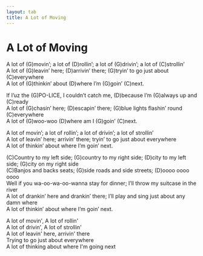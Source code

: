 ```yaml
---
layout: tab
title: A Lot of Moving
---
```

# A Lot of Moving

A lot of (G)movin’; a lot of (D)rollin’; a lot of (G)drivin’; a lot of
(C)strollin’  
A lot of (G)leavin’ here; (D)arrivin’ there; (G)tryin’ to go just about
(C)everywhere  
A lot of (G)thinkin’ about (D)where I’m (G)goin’ (C)next.  
  
If I’uz the (G)PO-LICE, I couldn’t catch me, (D)because I’m (G)always up
and (C)ready  
A lot of (G)chasin’ here; (D)escapin’ there; (G)blue lights flashin’
round (C)everywhere  
A lot of (G)woo-woo (D)where am I (G)goin’ (C)next.  
  
A lot of movin’; a lot of rollin’; a lot of drivin’; a lot of
strollin’  
A lot of leavin’ here; arrivin’ there; tryin’ to go just about
everywhere  
A lot of thinkin’ about where I’m goin’ next.  
  
(C)Country to my left side; (G)country to my right side; (D)city to my
left side; (G)city on my right side  
(C)Banjos and backs seats; (G)side roads and side streets; (D)oooo oooo
oooo  
Well if you wa-oo-wa-oo-wanna stay for dinner; I’ll throw my suitcase in
the river  
A lot of drankin’ here and drankin’ there; I’ll play and sing just about
any damn where  
A lot of thinkin’ about where I’m goin’ next.  
  
A lot of movin', A lot of rollin'  
A lot of drivin', A lot of strollin'  
A lot of leavin' here, arrivin' there  
Trying to go just about everywhere  
A lot of thinking about where I'm going next
